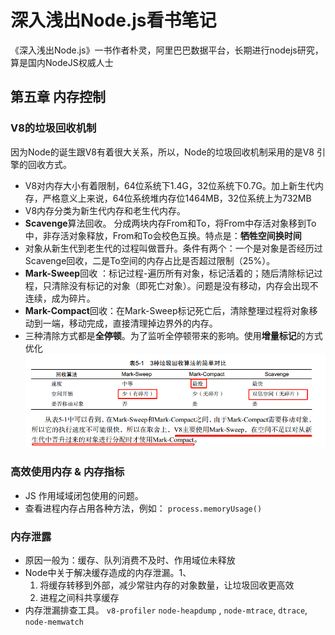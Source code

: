 # 深入浅出Node.js看书笔记
《深入浅出Node.js》一书作者朴灵，阿里巴巴数据平台，长期进行nodejs研究，算是国内NodeJS权威人士


## 第五章 内存控制

### V8的垃圾回收机制
因为Node的诞生跟V8有着很大关系，所以，Node的垃圾回收机制采用的是V8 引擎的回收方式。  
* V8对内存大小有着限制，64位系统下1.4G，32位系统下0.7G。加上新生代内存，严格意义上来说，64位系统堆内存位1464MB，32位系统上为732MB
* V8内存分类为新生代内存和老生代内存。
* **Scavenge**算法回收。 分成两块内存From和To，将From中存活对象移到To中，非存活对象释放，From和To会校色互换。特点是：**牺牲空间换时间**
* 对象从新生代到老生代的过程叫做晋升。条件有两个：一个是对象是否经历过Scavenge回收，二是To空间的内存占比是否超过限制（25%）。
* **Mark-Sweep**回收 ：标记过程-遍历所有对象，标记活着的；随后清除标记过程，只清除没有标记的对象（即死亡对象）。问题是没有移动，内存会出现不连续，成为碎片。
* **Mark-Compact**回收：在Mark-Sweep标记死亡后，清除整理过程将对象移动到一端，移动完成，直接清理掉边界外的内存。
* 三种清除方式都是**全停顿**。为了监听全停顿带来的影响。使用**增量标记**的方式优化
![](../assets/mark-Sweep.png)

### 高效使用内存 & 内存指标
* JS 作用域域闭包使用的问题。
* 查看进程内存占用各种方法，例如： `process.memoryUsage()`

### 内存泄露
* 原因一般为：缓存、队列消费不及时、作用域位未释放
* Node中关于解决缓存造成的内存泄漏。1、
  1. 将缓存转移到外部，减少常驻内存的对象数量，让垃圾回收更高效
  2. 进程之间科共享缓存
* 内存泄漏排查工具。 `v8-profiler` `node-heapdump` , `node-mtrace`, `dtrace`, `node-memwatch`



